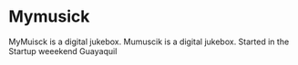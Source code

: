Mymusick
========

MyMuisck is a digital jukebox. Mumuscik is a digital jukebox. Started in the Startup weeekend Guayaquil
